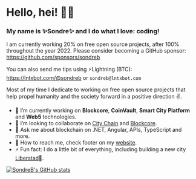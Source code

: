 # Hello, hei! 💛🖤

### My name is ✨**Sondre**✨ and I do what I love: coding!

I am currently working 20% on free open source projects, after 100% throughout the year 2022. Please consider becoming a GitHub sponsor: https://github.com/sponsors/sondreb

You can also send me tips using ⚡Lightning (BTC): https://lntxbot.com/@sondreb or `sondreb@lntxbot.com`

Most of my time I dedicate to working on free open source projects that help propel humanity and the society forward in a positive direction ✌️.

- 🔨 I’m currently working on **Blockcore**, **CoinVault**, **Smart City Platform** and **Web5** technologies.
- 👯 I’m looking to collaborate on [City Chain](https://www.city-chain.org/) and [Blockcore](https://www.blockcore.net/).
- 💬 Ask me about blockchain on .NET, Angular, APIs, TypeScript and more.
- 💌 How to reach me, check footer on my [website](https://www.sondreb.com).
- ⚡ Fun fact: I do a little bit of everything, including building a new city  [Liberstad](https://www.liberstad.com)🏡.

[![SondreB's GitHub stats](https://github-readme-stats.vercel.app/api?username=sondreb&count_private=true&theme=dark&include_all_commits=true)](#)
